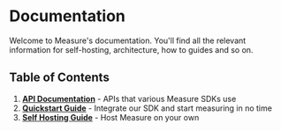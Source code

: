 # Documentation

Welcome to Measure's documentation. You'll find all the relevant information for self-hosting, architecture, how to guides and so on.

## Table of Contents

1. [**API Documentation**](./api/README.md) - APIs that various Measure SDKs use
2. [**Quickstart Guide**](./quickstart/README.md) - Integrate our SDK and start measuring in no time
3. [**Self Hosting Guide**](../measure-backend/self-host/README.md) - Host Measure on your own